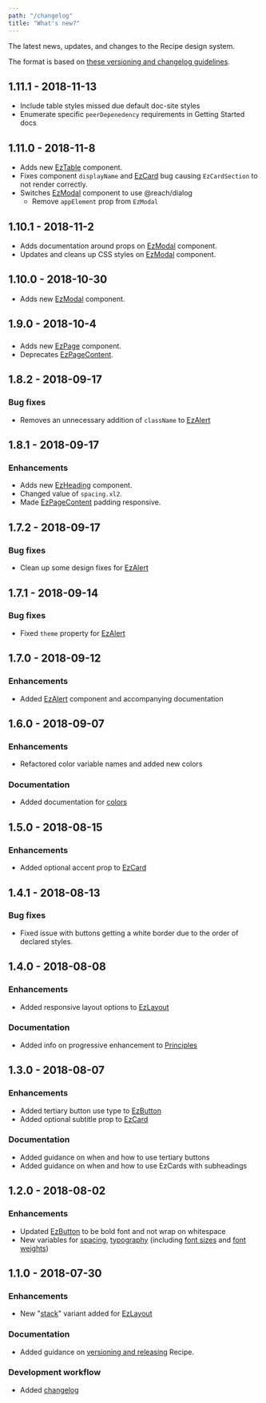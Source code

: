 ```yaml
---
path: "/changelog"
title: "What's new?"
---
```


The latest news, updates, and changes to the Recipe design system.

The format is based on [these versioning and changelog guidelines](/guides/versioning-and-changelog).

## 1.11.1 - 2018-11-13
* Include table styles missed due default doc-site styles
* Enumerate specific `peerDepenedency` requirements in Getting Started docs

## 1.11.0 - 2018-11-8

* Adds new [EzTable](/components/ez-table) component.
* Fixes component `displayName` and [EzCard](/components/ez-card) bug causing `EzCardSection` to not render correctly.
* Switches [EzModal](/components/ez-modal) component to use @reach/dialog
  * Remove `appElement` prop from `EzModal`

## 1.10.1 - 2018-11-2

* Adds documentation around props on [EzModal](/components/ez-modal) component.
* Updates and cleans up CSS styles on [EzModal](/components/ez-modal) component.

## 1.10.0 - 2018-10-30

* Adds new [EzModal](/components/ez-modal) component.

## 1.9.0 - 2018-10-4

###

* Adds new [EzPage](/components/ez-page) component.
* Deprecates [EzPageContent](/components/ez-page-content).

## 1.8.2 - 2018-09-17

### Bug fixes

* Removes an unnecessary addition of `className` to [EzAlert](/components/ez-alert)

## 1.8.1 - 2018-09-17

### Enhancements

* Adds new [EzHeading](/components/ez-heading) component.
* Changed value of `spacing.xl2`.
* Made [EzPageContent](/components/ez-page-content) padding responsive.

## 1.7.2 - 2018-09-17

### Bug fixes

* Clean up some design fixes for [EzAlert](/components/ez-alert)

## 1.7.1 - 2018-09-14

### Bug fixes

* Fixed `theme` property for [EzAlert](/components/ez-alert)

## 1.7.0 - 2018-09-12

### Enhancements

* Added [EzAlert](/components/ez-alert) component and accompanying documentation

## 1.6.0 - 2018-09-07

### Enhancements

* Refactored color variable names and added new colors

### Documentation

* Added documentation for [colors](/styles/style/#colors)

## 1.5.0 - 2018-08-15

### Enhancements

* Added optional accent prop to [EzCard](/components/ez-card)

## 1.4.1 - 2018-08-13

### Bug fixes

* Fixed issue with buttons getting a white border due to the order of declared styles.

## 1.4.0 - 2018-08-08

### Enhancements

* Added responsive layout options to [EzLayout](/components/ez-layout)

### Documentation

* Added info on progressive enhancement to [Principles](/guides/principles)

## 1.3.0 - 2018-08-07

### Enhancements

* Added tertiary button use type to [EzButton](/components/ez-button)
* Added optional subtitle prop to [EzCard](/components/ez-card)

### Documentation

* Added guidance on when and how to use tertiary buttons
* Added guidance on when and how to use EzCards with subheadings

## 1.2.0 - 2018-08-02

### Enhancements

* Updated [EzButton](/components/ez-button) to be bold font and not wrap on whitespace
* New variables for [spacing](/styles/style/#spacing), [typography](/styles/style/#typography) (including [font sizes](/styles/style/#font-sizes) and [font weights](/styles/style/#font-weights))

## 1.1.0 - 2018-07-30

### Enhancements

* New "[stack](/components/ez-layout#stack-layout)" variant added for [EzLayout](/components/ez-layout)

### Documentation

* Added guidance on [versioning and releasing](/guides/versioning-and-changelog) Recipe.

### Development workflow

* Added [changelog](/changelog)
